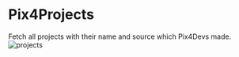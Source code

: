 # Pix4Projects
Fetch all projects with their name and source which Pix4Devs made.
![projects](https://user-images.githubusercontent.com/48758770/171800723-45d1f846-471f-43c4-a545-2dcbaaeeaabe.png)
